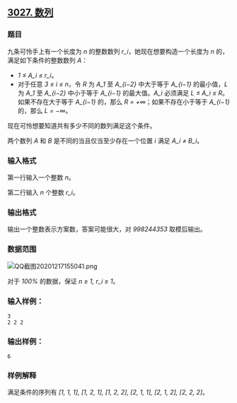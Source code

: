 ## [3027. 数列](https://www.acwing.com/problem/content/3030/)

### 题目

九条可怜手上有一个长度为 *n* 的整数数列 *r_i*，她现在想要构造一个长度为 *n* 的，满足如下条件的整数数列 *A*：

- *1 ≤ A_i ≤ r_i*。
- 对于任意 *3 ≤ i ≤ n*，令 *R* 为 *A_1* 至 *A_{i−2}* 中大于等于 *A_{i−1}* 的最小值，*L* 为 *A_1* 至 *A_{i−2}* 中小于等于 *A_{i−1}* 的最大值。*A_i* 必须满足 *L ≤ A_i ≤ R*。如果不存在大于等于 *A_{i−1}* 的，那么 *R = +∞*；如果不存在小于等于 *A_{i−1}* 的，那么 *L = −∞*。

现在可怜想要知道共有多少不同的数列满足这个条件。

两个数列 *A* 和 *B* 是不同的当且仅当至少存在一个位置 *i* 满足 *A_i ≠ B_i*。

### 输入格式

第一行输入一个整数 *n*。

第二行输入 *n* 个整数 *r_i*。

### 输出格式

输出一个整数表示方案数，答案可能很大，对 *998244353* 取模后输出。

### 数据范围

 ![QQ截图20201217155041.png](https://cdn.acwing.com/media/article/image/2020/12/17/19_95f672b040-QQ截图20201217155041.png)

对于 *100%* 的数据，保证 *n ≥ 1, r_i ≥ 1*。

### 输入样例：

```
3
2 2 2
```

### 输出样例：

```
6
```

### 样例解释

满足条件的序列有 *[1, 1, 1], [1, 2, 1], [1, 2, 2], [2, 1, 1], [2, 1, 2], [2, 2, 2]*。

